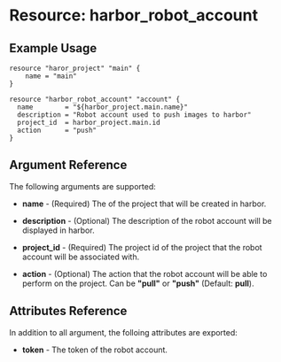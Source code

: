 # Resource: harbor_robot_account

## Example Usage
```
resource "haror_project" "main" {
    name = "main"
}

resource "harbor_robot_account" "account" {
  name        = "${harbor_project.main.name}"
  description = "Robot account used to push images to harbor"
  project_id  = harbor_project.main.id
  action      = "push"
}
```

## Argument Reference
The following arguments are supported:

* **name** - (Required) The of the project that will be created in harbor.

* **description** - (Optional) The description of the robot account will be displayed in harbor.

* **project_id** - (Required) The project id of the project that the robot account will be associated with.

* **action** - (Optional) The action that the robot account will be able to perform on the project. Can be **"pull"** or **"push"** (Default: **pull**).

## Attributes Reference
In addition to all argument, the folloing attributes are exported:

* **token** - The token of the robot account.